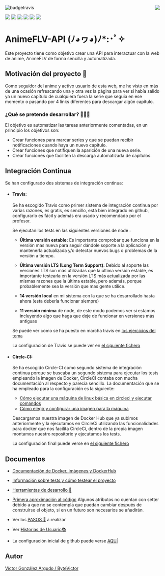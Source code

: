 ![badgetravis](https://img.shields.io/travis/com/bytevictor/animeflv-api?label=Travis&style=for-the-badge) <img align="right" src="https://img.shields.io/circleci/build/github/bytevictor/AnimeFLV-API?label=CircleCI&style=for-the-badge">

![](https://img.shields.io/github/milestones/progress-percent/bytevictor/animeflv-api/1?style=flat-square) ![](https://img.shields.io/github/milestones/progress-percent/bytevictor/animeflv-api/2?style=flat-square) ![](https://img.shields.io/github/milestones/progress-percent/bytevictor/animeflv-api/3?style=flat-square) ![](https://img.shields.io/github/milestones/progress-percent/bytevictor/animeflv-api/4?style=flat-square) ![](https://img.shields.io/github/milestones/progress-percent/bytevictor/animeflv-api/5?style=flat-square) ![](https://img.shields.io/github/milestones/progress-percent/bytevictor/animeflv-api/6?style=flat-square)

# AnimeFLV-API              	(ﾉ◕ヮ◕)ﾉ*:･ﾟ✧

Este proyecto tiene como objetivo crear una API para interactuar con la web de anime, AnimeFLV de forma sencilla y automatizada.

## Motivación del proyecto 🦾

Como seguidor del anime y activo usuario de esta web, me he visto en más de una ocasión refrescando una y otra vez la página para ver si había salido ya un nuevo capítulo de cualquiera fuera la serie que seguía en ese momento o pasando por 4 links diferentes para descargar algún capítulo.
### ¿Qué se pretende desarrollar? 👨🏻‍💻
El objetivo es automatizar las tareas anteriormente comentadas, en un principio los objetivos son:

 - Crear funciones para marcar series y que se puedan recibir notificaciones cuando haya un nuevo capítulo.
 - Crear funciones que notifiquen la aparición de una nueva serie.
 - Crear funciones que faciliten la descarga automatizada de capítulos.

## Integración Continua

Se han configurado dos sistemas de integración continua:

- #### Travis:
    Se ha escogido Travis como primer sistema de integración continua por varias razones, es gratis, es sencillo, está bien integrado en github, configurarlo es fácil y además era usado y recomendado por el profesor.

    Se ejecutan los tests en las siguientes versiones de node :

    - **Última versión estable:** Es importante comprobar que funciona en la versión mas nueva para seguir dándole soporte a la aplicación y mantenerla actualizada y/o detectar nuevos bugs o problemas de la versión a tiempo.

    - **Última versión LTS (Long Term Support):** Debido al soporte las versiones LTS son más utilizadas que la última versión estable, es importante testearla en la versión LTS más actualizada por las mismas razones que la última estable, pero además, porque probablemente sea la versión que mas gente utilice.

    - **14 versión local** en mi sistema con la que se ha desarrollado hasta ahora (esta debería funcionar siempre)

    - **11 versión mínima** de node, de este modo podemos ver si estamos incluyendo algo que haga que deje de funcionar en versiones más antiguas

    Se puede ver como se ha puesto en marcha travis en [los ejercicios del tema](https://github.com/bytevictor/EjerciciosIV/blob/master/H4/README.md)


    La configuración de Travis se puede ver en [el siguiente fichero](https://github.com/bytevictor/AnimeFLV-API/blob/master/.travis.yml)

- #### Circle-CI:
    Se ha escogido Circle-CI como segundo sistema de integración continua porque se buscaba un segundo sistema para ejecutar los tests empleando la imagen de Docker, CircleCI contaba con mucha documentación al respecto y parecía sencillo.
    La documentación que se ha empleado para la configuración es la siguiente:

    - [Cómo ejecutar una máquina de linux básica en circleci y ejecutar comandos](https://circleci.com/docs/2.0/examples-intro/#linux-with-machine)
    - [Cómo elegir y configurar una imagen para la máquina](https://circleci.com/docs/2.0/configuration-reference/#machine)

    Descargamos nuestra imagen de Docker Hub que ya subimos anteriormente y la ejecutamos en CircleCi utilizando las funcionalidades para docker que nos facilita CircleCi, dentro de la propia imagen montamos nuestro repositorio y ejecutamos los tests.

    La configuración final puede verse en [el siguiente fichero](https://github.com/bytevictor/AnimeFLV-API/blob/master/.circleci/config.yml)

## Documentos

- [Documentación de Docker, imágenes y DockerHub](https://github.com/ByteVictor/AnimeFLV-API/blob/master/docs/doc_docker/docker.md)

- [Información sobre tests y cómo testear el proyecto](https://github.com/bytevictor/AnimeFLV-API/blob/master/docs/tests/tests.md)

- [Herramientas de desarrollo 🧰](https://github.com/bytevictor/AnimeFLV-API/blob/master/docs/herramientas/herramientas.md)

- [Primera aproximación al código](https://github.com/ByteVictor/AnimeFLV-API/blob/master/src/serie.ts)
Algunos atributos no cuentan con setter debido a que no se contempla que puedan cambiar después de construirse el objeto, si en un futuro son necesarios se añadirán.

- Ver los [PASOS 🦶](https://github.com/ByteVictor/AnimeFLV-API/blob/master/docs/pasos/pasos.md) a realizar 

- Ver [Historias de Usuario📚](https://github.com/ByteVictor/AnimeFLV-API/blob/master/docs/historias_usuario/historiasdeusuario.md )

- La configuración inicial de github puede verse [AQUÍ](https://github.com/ByteVictor/AnimeFLV-API/blob/master/docs/configuracion_inicial/configuracion_inicial.md)

## Autor
[Víctor González Argudo / ByteVictor](https://github.com/ByteVictor) 